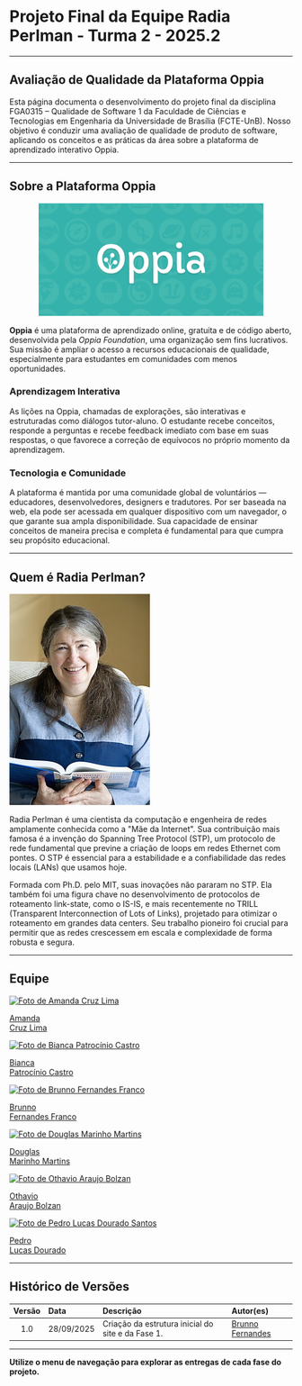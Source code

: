 # Projeto Final da Equipe Radia Perlman - Turma 2 - 2025.2

---

## Avaliação de Qualidade da Plataforma Oppia

Esta página documenta o desenvolvimento do projeto final da disciplina FGA0315 – Qualidade de Software 1 da Faculdade de Ciências e Tecnologias em Engenharia da Universidade de Brasília (FCTE-UnB). Nosso objetivo é conduzir uma avaliação de qualidade de produto de software, aplicando os conceitos e as práticas da área sobre a plataforma de aprendizado interativo Oppia.

---

## Sobre a Plataforma Oppia

<p style="text-align: center;">
  <img src="assets/images/oppia.png" alt="Logo da Oppia" width="400">
</p>

**Oppia** é uma plataforma de aprendizado online, gratuita e de código aberto, desenvolvida pela *Oppia Foundation*, uma organização sem fins lucrativos. Sua missão é ampliar o acesso a recursos educacionais de qualidade, especialmente para estudantes em comunidades com menos oportunidades.

### Aprendizagem Interativa

As lições na Oppia, chamadas de explorações, são interativas e estruturadas como diálogos tutor-aluno. O estudante recebe conceitos, responde a perguntas e recebe feedback imediato com base em suas respostas, o que favorece a correção de equívocos no próprio momento da aprendizagem.

### Tecnologia e Comunidade

A plataforma é mantida por uma comunidade global de voluntários — educadores, desenvolvedores, designers e tradutores. Por ser baseada na web, ela pode ser acessada em qualquer dispositivo com um navegador, o que garante sua ampla disponibilidade. Sua capacidade de ensinar conceitos de maneira precisa e completa é fundamental para que cumpra seu propósito educacional.

---

## Quem é Radia Perlman?

<img src="assets/images/Radia_Perlman.jpg" alt="Foto de Radia Perlman" class="bio-image">

Radia Perlman é uma cientista da computação e engenheira de redes amplamente conhecida como a "Mãe da Internet". Sua contribuição mais famosa é a invenção do Spanning Tree Protocol (STP), um protocolo de rede fundamental que previne a criação de loops em redes Ethernet com pontes. O STP é essencial para a estabilidade e a confiabilidade das redes locais (LANs) que usamos hoje.

Formada com Ph.D. pelo MIT, suas inovações não pararam no STP. Ela também foi uma figura chave no desenvolvimento de protocolos de roteamento link-state, como o IS-IS, e mais recentemente no TRILL (Transparent Interconnection of Lots of Links), projetado para otimizar o roteamento em grandes data centers. Seu trabalho pioneiro foi crucial para permitir que as redes crescessem em escala e complexidade de forma robusta e segura.

---

## Equipe

<div class="team-grid">

  <div class="team-member">
    <a href="https://github.com/mandicrz" target="_blank" rel="noopener">
      <img src="https://github.com/mandicrz.png" alt="Foto de Amanda Cruz Lima">
      <p>Amanda<br>Cruz Lima</p>
    </a>
  </div>

  <div class="team-member">
    <a href="https://github.com/BiancaPatrocinio7" target="_blank" rel="noopener">
      <img src="https://github.com/BiancaPatrocinio7.png" alt="Foto de Bianca Patrocínio Castro">
      <p>Bianca<br>Patrocínio Castro</p>
    </a>
  </div>

  <div class="team-member">
    <a href="https://github.com/brunnoff" target="_blank" rel="noopener">
      <img src="https://github.com/brunnoff.png" alt="Foto de Brunno Fernandes Franco">
      <p>Brunno<br>Fernandes Franco</p>
    </a>
  </div>

  <div class="team-member">
    <a href="https://github.com/M4RINH0" target="_blank" rel="noopener">
      <img src="https://github.com/M4RINH0.png" alt="Foto de Douglas Marinho Martins">
      <p>Douglas<br>Marinho Martins</p>
    </a>
  </div>

  <div class="team-member">
    <a href="https://github.com/bolzanMGB" target="_blank" rel="noopener">
      <img src="https://github.com/bolzanMGB.png" alt="Foto de Othavio Araujo Bolzan">
      <p>Othavio<br>Araujo Bolzan</p>
    </a>
  </div>

  <div class="team-member">
    <a href="https://github.com/pedrolucasdourado" target="_blank" rel="noopener">
      <img src="https://github.com/pedrolucasdourado.png" alt="Foto de Pedro Lucas Dourado Santos">
      <p>Pedro<br>Lucas Dourado</p>
    </a>
  </div>

</div>

---

## Histórico de Versões

| Versão | Data       | Descrição                                         | Autor(es)       |
| :----: | :--------- | :-------------------------------------------------- | :-------------- |
|  1.0   | 28/09/2025 | Criação da estrutura inicial do site e da Fase 1. | [Brunno Fernandes](https://github.com/brunnoff) |

---

**Utilize o menu de navegação para explorar as entregas de cada fase do projeto.**
